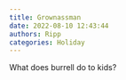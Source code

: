 ```yaml
---
title: Grownassman
date: 2022-08-10 12:43:44
authors: Ripp
categories: Holiday
---
```


 What does burrell do to kids?